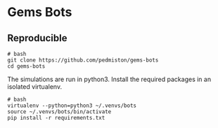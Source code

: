 # Gems Bots

## Reproducible

    # bash
    git clone https://github.com/pedmiston/gems-bots
    cd gems-bots

The simulations are run in python3. Install the required
packages in an isolated virtualenv.

    # bash
    virtualenv --python=python3 ~/.venvs/bots
    source ~/.venvs/bots/bin/activate
    pip install -r requirements.txt
